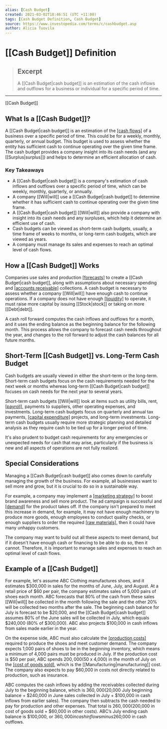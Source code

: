 ```yaml
---
alias: [Cash Budget]
created: 2021-03-02T18:46:51 (UTC +11:00)
tags: [Cash Budget Definition, Cash Budget]
source: https://www.investopedia.com/terms/c/cashbudget.asp
author: Alicia Tuovila
---
```


# [[Cash Budget]] Definition

> ## Excerpt
> A [[Cash Budget|cash budget]] is an estimation of the cash inflows and outflows for a business or individual for a specific period of time.

---

[[Cash Budget]]
## What Is a [[Cash Budget]]?

A [[Cash Budget|cash budget]] is an estimation of the [[cash flows]](https://www.investopedia.com/terms/c/cashflow.asp) of a business over a specific period of time. This could be for a weekly, monthly, quarterly, or annual budget. This budget is used to assess whether the entity has sufficient cash to continue operating over the given time frame. The cash budget provides a company insight into its cash needs (and any [[Surplus|surplus]]) and helps to determine an efficient allocation of cash.

### Key Takeaways

-   A [[Cash Budget|cash budget]] is a company's estimation of cash inflows and outflows over a specific period of time, which can be weekly, monthly, quarterly, or annually.
-   A company [[Will|will]] use a [[Cash Budget|cash budget]] to determine whether it has sufficient cash to continue operating over the given time frame.
-   A [[Cash Budget|cash budget]] [[Will|will]] also provide a company with insight into its cash needs and any surpluses, which help it determine an efficient use of cash.
-   Cash budgets can be viewed as short-term cash budgets, usually, a time frame of weeks to months, or long-term cash budgets, which are viewed as years.
-   A company must manage its sales and expenses to reach an optimal level of cash flows.

## How a [[Cash Budget]] Works

Companies use sales and production [[forecasts]](https://www.investopedia.com/terms/f/forecasting.asp) to create a [[Cash Budget|cash budget]], along with assumptions about necessary spending and [[accounts receivable]](https://www.investopedia.com/terms/a/accountsreceivable.asp) collections. A cash budget is necessary to assess whether a company [[Will|will]] have enough cash to continue operations. If a company does not have enough [[liquidity]](https://www.investopedia.com/terms/l/[[Liquidity|liquidity]].asp) to operate, it must raise more capital by issuing [[Stock|stock]] or taking on more [[Debt|debt]].

A cash roll forward computes the cash inflows and outflows for a month, and it uses the ending balance as the beginning balance for the following month. This process allows the company to forecast cash needs throughout the year, and changes to the roll forward to adjust the cash balances for all future months.

## Short-Term [[Cash Budget]] vs. Long-Term Cash Budget

Cash budgets are usually viewed in either the short-term or the long-term. Short-term cash budgets focus on the cash requirements needed for the next week or months whereas long-term [[Cash Budget|cash budget]] focuses on cash needs for the next year to several years.

Short-term cash budgets [[Will|will]] look at items such as utility bills, rent, [[payroll]](https://www.investopedia.com/terms/p/[[Payroll|payroll]].asp), payments to suppliers, other operating expenses, and investments. Long-term cash budgets focus on quarterly and annual tax payments, [[capital expenditure]](https://www.investopedia.com/terms/c/capitalexpenditure.asp) projects, and long-term investments. Long-term cash budgets usually require more strategic planning and detailed analysis as they require cash to be tied up for a longer period of time.

It's also prudent to budget cash requirements for any emergencies or unexpected needs for cash that may arise, particularly if the business is new and all aspects of operations are not fully realized.

## Special Considerations

Managing a [[Cash Budget|cash budget]] also comes down to carefully managing the growth of the business. For example, all businesses want to sell more and grow, but it is crucial to do so in a sustainable way.

For example, a company may implement a [[marketing strategy]](https://www.investopedia.com/terms/m/marketing-strategy.asp) to boost brand awareness and sell more product. The ad campaign is successful and [[demand]](https://www.investopedia.com/terms/d/demand.asp) for the product takes off. If the company isn't prepared to meet this increase in demand, for example, it may not have enough machinery to produce more goods, enough employees to conduct quality checks, or enough suppliers to order the required [[raw materials]](https://www.investopedia.com/terms/r/rawmaterials.asp), then it could have many unhappy customers.

The company may want to build out all these aspects to meet demand, but if it doesn't have enough cash or financing to be able to do so, then it cannot. Therefore, it is important to manage sales and expenses to reach an optimal level of cash flows.

## Example of a [[Cash Budget]]

For example, let's assume ABC Clothing manufactures shoes, and it estimates $300,000 in sales for the months of June, July, and August. At a retail price of $60 per pair, the company estimates sales of 5,000 pairs of shoes each month. ABC forecasts that 80% of the cash from these sales [[Will|will]] be collected in the month following the sale and the other 20% will be collected two months after the sale. The beginning cash balance for July is forecast to be $20,000, and the [[Cash Budget|cash budget]] assumes 80% of the June sales will be collected in July, which equals $240,000 (80% of $300,000). ABC also projects $100,000 in cash inflows from sales made earlier in the year.

On the expense side, ABC must also calculate the [[production costs]](https://www.investopedia.com/terms/p/production-cost.asp) required to produce the shoes and meet customer demand. The company expects 1,000 pairs of shoes to be in the beginning inventory, which means a minimum of 4,000 pairs must be produced in July. If the production cost is $50 per pair, ABC spends $200,000 ($50 x 4,000) in the month of July on the [[cost of goods sold]](https://www.investopedia.com/terms/c/cogs.asp), which is the [[Manufacturing|manufacturing]] cost. The company also expects to pay $60,000 in costs not directly related to production, such as insurance.

ABC computes the cash inflows by adding the receivables collected during July to the beginning balance, which is $360,000 ($20,000 July beginning balance + $240,000 in June sales collected in July + $100,000 in cash inflows from earlier sales). The company then subtracts the cash needed to pay for production and other expenses. That total is $260,000 ($200,000 in cost of goods sold + $60,000 in other costs). ABC’s July ending cash balance is $100,000, or $360,000 in cash inflows minus $260,000 in cash outflows.
